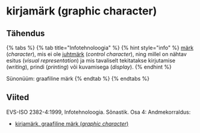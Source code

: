 # kirjamärk \(graphic character\)

## Tähendus

{% tabs %}
{% tab title="Infotehnoloogia" %}
{% hint style="info" %}
[ märk](maerk-character.md) \(_character_\), mis ei ole [juhtmärk](juhtmaerk-control-character.md) \(_control character_\), ning millel on nähtav esitus \(_visual representation_\) ja mis tavaliselt tekitatakse kirjutamise \(_writing_\), prindi \(_printing_\) või kuvamisega \(_display_\).
{% endhint %}

Sünonüüm: graafiline märk
{% endtab %}
{% endtabs %}

## Viited

EVS-ISO 2382-4:1999, Infotehnoloogia. Sõnastik. Osa 4: Andmekorraldus:

* [kirjamärk, graafiline märk \(_graphic character_\)](http://www.eki.ee/dict/its/index.cgi?Q=D0862598-6C03-1014-88DC-FC5F0DBED45A&F=GUID&C01=1&C02=0&C10=1)

